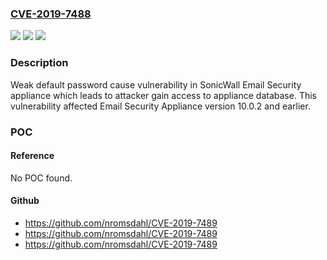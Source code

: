 ### [CVE-2019-7488](https://cve.mitre.org/cgi-bin/cvename.cgi?name=CVE-2019-7488)
![](https://img.shields.io/static/v1?label=Product&message=Email%20Security%20Appliance&color=blue)
![](https://img.shields.io/static/v1?label=Version&message=n%2Fa&color=blue)
![](https://img.shields.io/static/v1?label=Vulnerability&message=CWE-255%3A%20Credentials%20Management&color=brighgreen)

### Description

Weak default password cause vulnerability in SonicWall Email Security appliance which leads to attacker gain access to appliance database. This vulnerability affected Email Security Appliance version 10.0.2 and earlier.

### POC

#### Reference
No POC found.

#### Github
- https://github.com/nromsdahl/CVE-2019-7489
- https://github.com/nromsdahl/CVE-2019-7489
- https://github.com/nromsdahl/CVE-2019-7489

